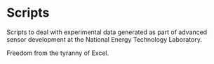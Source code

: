 Scripts
=======

Scripts to deal with experimental data generated as part of advanced sensor development at the National Energy Technology Laboratory.

Freedom from the tyranny of Excel.
